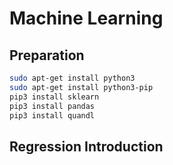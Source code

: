 # Machine Learning

## Preparation
```Bash
sudo apt-get install python3
sudo apt-get install python3-pip
pip3 install sklearn
pip3 install pandas
pip3 install quandl
```

## Regression Introduction
